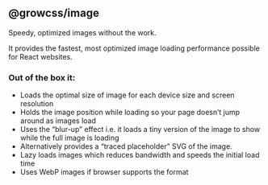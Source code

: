 @growcss/image
------------

Speedy, optimized images without the work.

 It provides the fastest, most optimized image loading performance possible for React websites.

### Out of the box it:

- Loads the optimal size of image for each device size and screen resolution
- Holds the image position while loading so your page doesn’t jump around as images load
- Uses the “blur-up” effect i.e. it loads a tiny version of the image to show while the full image is loading
- Alternatively provides a “traced placeholder” SVG of the image.
- Lazy loads images which reduces bandwidth and speeds the initial load time
- Uses WebP images if browser supports the format
